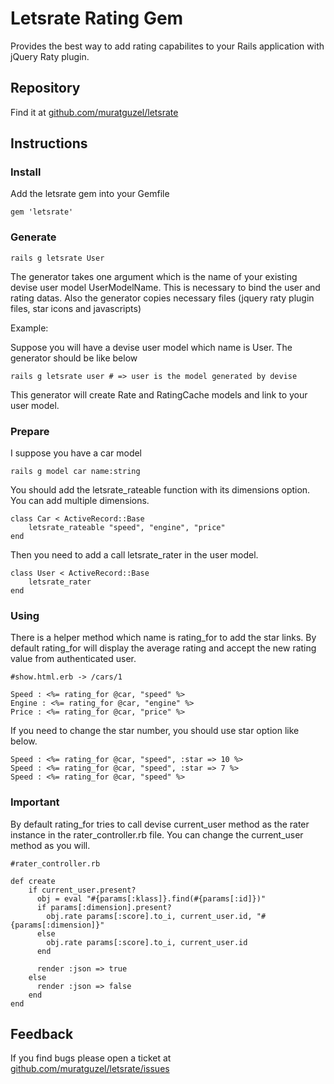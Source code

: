 # Letsrate Rating Gem  

Provides the best way to add rating capabilites to your Rails application with jQuery Raty plugin.

## Repository

Find it at [github.com/muratguzel/letsrate](github.com/muratguzel/letsrate)

## Instructions

### Install

Add the letsrate gem into your Gemfile

	gem 'letsrate'
	
### Generate

	rails g letsrate User

The generator takes one argument which is the name of your existing devise user model UserModelName. This is necessary to bind the user and rating datas.
Also the generator copies necessary files (jquery raty plugin files, star icons and javascripts)

Example: 

Suppose you will have a devise user model which name is User. The generator should be like below

	rails g letsrate user # => user is the model generated by devise
   
This generator will create Rate and RatingCache models and link to your user model. 

### Prepare

I suppose you have a car model 

	rails g model car name:string

You should add the letsrate_rateable function with its dimensions option. You can add multiple dimensions.

	class Car < ActiveRecord::Base
		letsrate_rateable "speed", "engine", "price"
	end                                                         
	
Then you need to add a call letsrate_rater in the user model. 

	class User < ActiveRecord::Base
		letsrate_rater
	end   
	
	
### Using

There is a helper method which name is rating_for to add the star links. By default rating_for will display the average rating and accept the 
new rating value from authenticated user. 

	#show.html.erb -> /cars/1
	
	Speed : <%= rating_for @car, "speed" %>
	Engine : <%= rating_for @car, "engine" %>
	Price : <%= rating_for @car, "price" %>

If you need to change the star number, you should use star option like below.
	
	Speed : <%= rating_for @car, "speed", :star => 10 %>
	Speed : <%= rating_for @car, "speed", :star => 7 %>
	Speed : <%= rating_for @car, "speed" %>
   
### Important 

By default rating_for tries to call devise current_user method as the rater instance in the rater_controller.rb file. You can change the current_user method 
as you will.

	#rater_controller.rb
	
	def create                                  
    	if current_user.present?
	      obj = eval "#{params[:klass]}.find(#{params[:id]})"     
	      if params[:dimension].present?
	        obj.rate params[:score].to_i, current_user.id, "#{params[:dimension]}"       
	      else
	        obj.rate params[:score].to_i, current_user.id 
	      end

	      render :json => true 
	    else
	      render :json => false        
	    end
	end   
     
## Feedback
If you find bugs please open a ticket at [github.com/muratguzel/letsrate/issues](github.com/muratguzel/letsrate/issues)
	
	